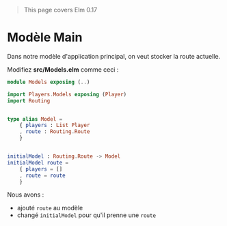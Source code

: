 > This page covers Elm 0.17

# Modèle Main

Dans notre modèle d'application principal, on veut stocker la route actuelle.

Modifiez __src/Models.elm__ comme ceci :

```elm
module Models exposing (..)

import Players.Models exposing (Player)
import Routing


type alias Model =
    { players : List Player
    , route : Routing.Route
    }


initialModel : Routing.Route -> Model
initialModel route =
    { players = []
    , route = route
    }
```

Nous avons :

- ajouté `route` au modèle
- changé `initialModel` pour qu'il prenne une `route`
